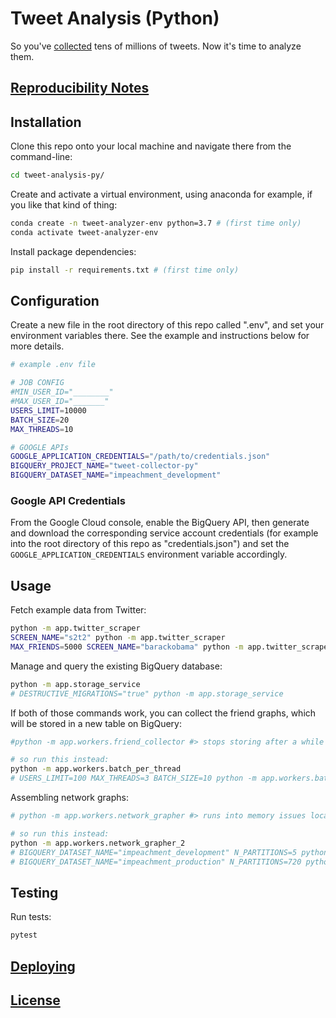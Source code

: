 
# Tweet Analysis (Python)

So you've [collected](https://github.com/zaman-lab/tweet-collection-py) tens of millions of tweets. Now it's time to analyze them.

## [Reproducibility Notes](NOTES.md)

## Installation

Clone this repo onto your local machine and navigate there from the command-line:

```sh
cd tweet-analysis-py/
```

Create and activate a virtual environment, using anaconda for example, if you like that kind of thing:

```sh
conda create -n tweet-analyzer-env python=3.7 # (first time only)
conda activate tweet-analyzer-env
```

Install package dependencies:

```sh
pip install -r requirements.txt # (first time only)
```

## Configuration

Create a new file in the root directory of this repo called ".env", and set your environment variables there. See the example and instructions below for more details.

```sh
# example .env file

# JOB CONFIG
#MIN_USER_ID="________"
#MAX_USER_ID="_______"
USERS_LIMIT=10000
BATCH_SIZE=20
MAX_THREADS=10

# GOOGLE APIs
GOOGLE_APPLICATION_CREDENTIALS="/path/to/credentials.json"
BIGQUERY_PROJECT_NAME="tweet-collector-py"
BIGQUERY_DATASET_NAME="impeachment_development"
```

### Google API Credentials

From the Google Cloud console, enable the BigQuery API, then generate and download the corresponding service account credentials (for example into the root directory of this repo as "credentials.json") and set the `GOOGLE_APPLICATION_CREDENTIALS` environment variable accordingly.

## Usage

Fetch example data from Twitter:

```sh
python -m app.twitter_scraper
SCREEN_NAME="s2t2" python -m app.twitter_scraper
MAX_FRIENDS=5000 SCREEN_NAME="barackobama" python -m app.twitter_scraper
```

Manage and query the existing BigQuery database:

```sh
python -m app.storage_service
# DESTRUCTIVE_MIGRATIONS="true" python -m app.storage_service
```

If both of those commands work, you can collect the friend graphs, which will be stored in a new table on BigQuery:

```sh
#python -m app.workers.friend_collector #> stops storing after a while

# so run this instead:
python -m app.workers.batch_per_thread
# USERS_LIMIT=100 MAX_THREADS=3 BATCH_SIZE=10 python -m app.workers.batch_per_thread
```

Assembling network graphs:

```sh
# python -m app.workers.network_grapher #> runs into memory issues locally

# so run this instead:
python -m app.workers.network_grapher_2
# BIGQUERY_DATASET_NAME="impeachment_development" N_PARTITIONS=5 python -m app.workers.network_grapher_2
# BIGQUERY_DATASET_NAME="impeachment_production" N_PARTITIONS=720 python -m app.workers.network_grapher_2
```


## Testing

Run tests:

```sh
pytest
```

## [Deploying](/DEPLOYING.md)

## [License](/LICENSE.md)
